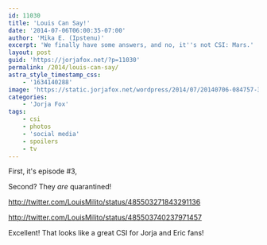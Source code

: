 ```yaml
---
id: 11030
title: 'Louis Can Say!'
date: '2014-07-06T06:00:35-07:00'
author: 'Mika E. (Ipstenu)'
excerpt: 'We finally have some answers, and no, it''s not CSI: Mars.'
layout: post
guid: 'https://jorjafox.net/?p=11030'
permalink: /2014/louis-can-say/
astra_style_timestamp_css:
    - '1634140288'
image: 'https://static.jorjafox.net/wordpress/2014/07/20140706-084757-31677997.jpg'
categories:
    - 'Jorja Fox'
tags:
    - csi
    - photos
    - 'social media'
    - spoilers
    - tv
---
```


First, it's episode #3,

Second? They _are_ quarantined!

http://twitter.com/LouisMilito/status/485503271843291136

http://twitter.com/LouisMilito/status/485503740237971457

Excellent! That looks like a great CSI for Jorja and Eric fans!
